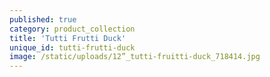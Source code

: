 ```yaml
---
published: true
category: product_collection
title: 'Tutti Frutti Duck'
unique_id: tutti-frutti-duck
image: /static/uploads/12”_tutti-fruitti-duck_718414.jpg
---
```



